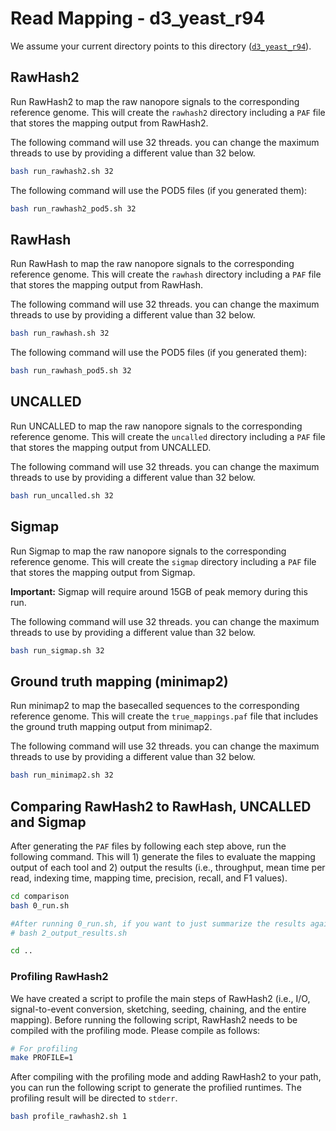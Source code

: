 # Read Mapping - d3_yeast_r94

We assume your current directory points to this directory ([`d3_yeast_r94`](./)).

## RawHash2

Run RawHash2 to map the raw nanopore signals to the corresponding reference genome. This will create the `rawhash2` directory including a `PAF` file that stores the mapping output from RawHash2.

The following command will use 32 threads. you can change the maximum threads to use by providing a different value than 32 below.

```bash
bash run_rawhash2.sh 32
```

The following command will use the POD5 files (if you generated them):

```bash
bash run_rawhash2_pod5.sh 32
```

## RawHash

Run RawHash to map the raw nanopore signals to the corresponding reference genome. This will create the `rawhash` directory including a `PAF` file that stores the mapping output from RawHash.

The following command will use 32 threads. you can change the maximum threads to use by providing a different value than 32 below.

```bash
bash run_rawhash.sh 32
```

The following command will use the POD5 files (if you generated them):

```bash
bash run_rawhash_pod5.sh 32
```

## UNCALLED

Run UNCALLED to map the raw nanopore signals to the corresponding reference genome. This will create the `uncalled` directory including a `PAF` file that stores the mapping output from UNCALLED.

The following command will use 32 threads. you can change the maximum threads to use by providing a different value than 32 below.

```bash
bash run_uncalled.sh 32
```

## Sigmap

Run Sigmap to map the raw nanopore signals to the corresponding reference genome. This will create the `sigmap` directory including a `PAF` file that stores the mapping output from Sigmap.

**Important:** Sigmap will require around 15GB of peak memory during this run.

The following command will use 32 threads. you can change the maximum threads to use by providing a different value than 32 below.

```bash
bash run_sigmap.sh 32
```

## Ground truth mapping (minimap2)

Run minimap2 to map the basecalled sequences to the corresponding reference genome. This will create the `true_mappings.paf` file that includes the ground truth mapping output from minimap2.

The following command will use 32 threads. you can change the maximum threads to use by providing a different value than 32 below.

```bash
bash run_minimap2.sh 32
```

## Comparing RawHash2 to RawHash, UNCALLED and Sigmap

After generating the `PAF` files by following each step above, run the following command. This will 1) generate the files to evaluate the mapping output of each tool and 2) output the results (i.e., throughput, mean time per read, indexing time, mapping time, precision, recall, and F1 values).

```bash
cd comparison
bash 0_run.sh

#After running 0_run.sh, if you want to just summarize the results again without generating the evaluation files, you can alternatively run the following command:
# bash 2_output_results.sh

cd ..
```

### Profiling RawHash2

We have created a script to profile the main steps of RawHash2 (i.e., I/O, signal-to-event conversion, sketching, seeding, chaining, and the entire mapping). Before running the following script, RawHash2 needs to be compiled with the profiling mode. Please compile as follows:

```bash
# For profiling
make PROFILE=1
```

After compiling with the profiling mode and adding RawHash2 to your path, you can run the following script to generate the profilied runtimes. The profiling result will be directed to `stderr`.

```bash
bash profile_rawhash2.sh 1
```
